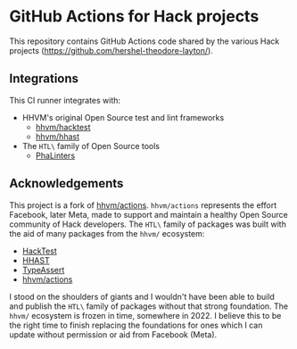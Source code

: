 # GitHub Actions for Hack projects

This repository contains GitHub Actions code shared by the various Hack projects
(https://github.com/hershel-theodore-layton/).

## Integrations

This CI runner integrates with:

- HHVM's original Open Source test and lint frameworks
  - [hhvm/hacktest](https://github.com/hhvm/hacktest)
  - [hhvm/hhast](https://github.com/hhvm/hhast)
- The `HTL\` family of Open Source tools
  - [PhaLinters](https://github.com/hershel-theodore-layton/portable-hack-ast-linters)

## Acknowledgements

This project is a fork of [hhvm/actions](https://github.com/hhvm/actions).
`hhvm/actions` represents the effort Facebook, later Meta, made to support and
maintain a healthy Open Source community of Hack developers. The `HTL\` family
of packages was built with the aid of many packages from the `hhvm/` ecosystem:

- [HackTest](https://github.com/hhvm/hacktest)
- [HHAST](https://github.com/hhvm/hhast)
- [TypeAssert](https://github.com/hhvm/type-assert)
- [hhvm/actions](https://github.com/hhvm/actions)

I stood on the shoulders of giants and I wouldn't have been able to build and
publish the `HTL\` family of packages without that strong foundation. The
`hhvm/` ecosystem is frozen in time, somewhere in 2022. I believe this to be the
right time to finish replacing the foundations for ones which I can update
without permission or aid from Facebook (Meta).
